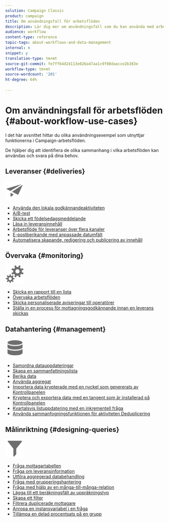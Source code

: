 ```yaml
---
solution: Campaign Classic
product: campaign
title: Om användningsfall för arbetsflöden
description: Lär dig mer om användningsfall som du kan använda med arbetsflöden i Campaign Classic.
audience: workflow
content-type: reference
topic-tags: about-workflows-and-data-management
internal: n
snippet: y
translation-type: tm+mt
source-git-commit: fe7ff64d24113e026a47aa1c9f08daacce2b383e
workflow-type: tm+mt
source-wordcount: '201'
ht-degree: 64%

---
```



# Om användningsfall för arbetsflöden {#about-workflow-use-cases}

I det här avsnittet hittar du olika användningsexempel som utnyttjar funktionerna i Campaign-arbetsflöden.

De hjälper dig att identifiera de olika sammanhang i vilka arbetsflöden kan användas och svara på dina behov.

## Leveranser {#deliveries}

<img src="assets/do-not-localize/icon_send.svg" width="60px">

* [Använda den lokala godkännandeaktiviteten](../../workflow/using/using-the-local-approval-activity.md)
* [A/B-test](../../workflow/using/a-b-testing.md)
* [Skicka ett födelsedagsmeddelande](../../workflow/using/sending-a-birthday-email.md)
* [Läsa in leveransinnehåll](../../workflow/using/loading-delivery-content.md)
* [Arbetsflöde för leveranser över flera kanaler](../../workflow/using/cross-channel-delivery-workflow.md)
* [E-postberikande med anpassade datumfält](../../workflow/using/email-enrichment-with-custom-date-fields.md)
* [Automatisera skapande, redigering och publicering av innehåll](../../delivery/using/automating-via-workflows.md#examples)

## Övervaka {#monitoring}

<img src="assets/do-not-localize/icon_monitoring.svg" width="60px">

* [Skicka en rapport till en lista](../../workflow/using/sending-a-report-to-a-list.md)
* [Övervaka arbetsflöden](../../workflow/using/supervising-workflows.md)
* [Skicka personaliserade aviseringar till operatörer](../../workflow/using/sending-personalized-alerts-to-operators.md)
* [Ställa in en process för mottagningsgodkännande innan en leverans skickas](../../workflow/using/using-the-local-approval-activity.md)

## Datahantering {#management}

<img src="assets/do-not-localize/icon_manage.svg" width="60px">

* [Samordna datauppdateringar](../../workflow/using/coordinating-data-updates.md)
* [Skapa en sammanfattningslista](../../workflow/using/creating-a-summary-list.md)
* [Berika data](../../workflow/using/enriching-data.md)
* [Använda aggregat](../../workflow/using/using-aggregates.md)
* [Importera data krypterade med en nyckel som genererats av Kontrollpanelen](../../workflow/using/importing-data.md#use-case-gpg-decrypt)
* [Kryptera och exportera data med en tangent som är installerad på Kontrollpanelen](../../workflow/using/how-to-use-workflow-data.md#use-case-gpg-encrypt)
* [Kvartalsvis listuppdatering med en inkrementell fråga](../../workflow/using/quarterly-list-update.md)
* [Använda sammanfogningsfunktionen för aktiviteten Deduplicering](../../workflow/using/deduplication-merge.md)

## Målinriktning {#designing-queries}

<img src="assets/do-not-localize/icon_filter.svg" width="60px">

* [Fråga mottagartabellen](../../workflow/using/querying-recipient-table.md)
* [Fråga om leveransinformation](../../workflow/using/querying-delivery-information.md)
* [Utföra aggregerad databehandling](../../workflow/using/performing-aggregate-computing.md)
* [Fråga med grupperingshantering](../../workflow/using/querying-using-grouping-management.md)
* [Fråga med hjälp av en många-till-många-relation](../../workflow/using/querying-using-many-to-many-relationship.md)
* [Lägga till ett beräkningsfält av uppräkningstyp](../../workflow/using/adding-enumeration-type-calculated-field.md)
* [Skapa ett filter](../../workflow/using/creating-a-filter.md)
* [Filtrera duplicerade mottagare](../../workflow/using/filtering-duplicated-recipients.md)
* [Anropa en instansvariabel i en fråga](../../workflow/using/javascript-scripts-and-templates.md#calling-an-instance-variable-in-a-query)
* [Tillämpa en delad procentsats på en grupp](../../workflow/using/javascript-scripts-and-templates.md#example)
